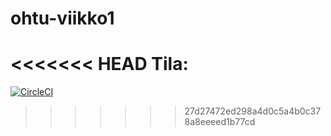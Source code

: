 # ohtu-viikko1

<<<<<<< HEAD
Tila:
=======
[![CircleCI](https://circleci.com/gh/millalin/ohtu-viikko1.svg?style=svg)](https://circleci.com/gh/millalin/ohtu-viikko1)
>>>>>>> 27d27472ed298a4d0c5a4b0c378a8eeeed1b77cd
